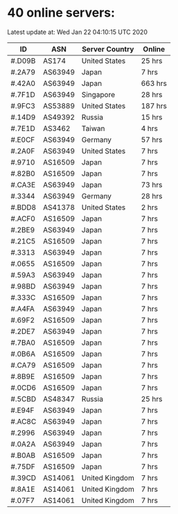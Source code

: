 # 40 online servers:

Latest update at: Wed Jan 22 04:10:15 UTC 2020

| ID | ASN | Server Country | Online |
| -- | --- | -------------- | ------ |
| #.D09B | AS174 | United States | 25 hrs |
| #.2A79 | AS63949 | Japan | 7 hrs |
| #.42A0 | AS63949 | Japan | 663 hrs |
| #.7F1D | AS63949 | Singapore | 28 hrs |
| #.9FC3 | AS53889 | United States | 187 hrs |
| #.14D9 | AS49392 | Russia | 15 hrs |
| #.7E1D | AS3462 | Taiwan | 4 hrs |
| #.E0CF | AS63949 | Germany | 57 hrs |
| #.2A0F | AS63949 | United States | 7 hrs |
| #.9710 | AS16509 | Japan | 7 hrs |
| #.82B0 | AS16509 | Japan | 7 hrs |
| #.CA3E | AS63949 | Japan | 73 hrs |
| #.3344 | AS63949 | Germany | 28 hrs |
| #.BDD8 | AS41378 | United States | 2 hrs |
| #.ACF0 | AS16509 | Japan | 7 hrs |
| #.2BE9 | AS63949 | Japan | 7 hrs |
| #.21C5 | AS16509 | Japan | 7 hrs |
| #.3313 | AS63949 | Japan | 7 hrs |
| #.0655 | AS16509 | Japan | 7 hrs |
| #.59A3 | AS63949 | Japan | 7 hrs |
| #.98BD | AS63949 | Japan | 7 hrs |
| #.333C | AS16509 | Japan | 7 hrs |
| #.A4FA | AS63949 | Japan | 7 hrs |
| #.69F2 | AS16509 | Japan | 7 hrs |
| #.2DE7 | AS63949 | Japan | 7 hrs |
| #.7BA0 | AS16509 | Japan | 7 hrs |
| #.0B6A | AS16509 | Japan | 7 hrs |
| #.CA79 | AS16509 | Japan | 7 hrs |
| #.8B9E | AS16509 | Japan | 7 hrs |
| #.0CD6 | AS16509 | Japan | 7 hrs |
| #.5CBD | AS48347 | Russia | 25 hrs |
| #.E94F | AS63949 | Japan | 7 hrs |
| #.AC8C | AS63949 | Japan | 7 hrs |
| #.2996 | AS63949 | Japan | 7 hrs |
| #.0A2A | AS63949 | Japan | 7 hrs |
| #.B0AB | AS16509 | Japan | 7 hrs |
| #.75DF | AS16509 | Japan | 7 hrs |
| #.39CD | AS14061 | United Kingdom | 7 hrs |
| #.8A1E | AS14061 | United Kingdom | 7 hrs |
| #.07F7 | AS14061 | United Kingdom | 7 hrs |

